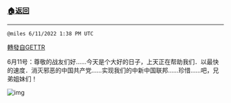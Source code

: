 ###  [:house:返回](README.md)
---


`@miles 6/11/2022 1:38 PM UTC`

[轉發自GETTR](https://gettr.com/post/p1doxqo40ba)

 6月11号：尊敬的战友们好……今天是个大好的日子，上天正在帮助我们．以最快的速度．消灭邪恶的中国共产党……实现我们的中新中国联邦……珍惜……吧，兄弟姐妹们！

![img](https://media.gettr.com/group41/getter/2022/06/11/13/a4da7dc9-2368-1c3b-595a-eeeb6a404083/out.jpg)
